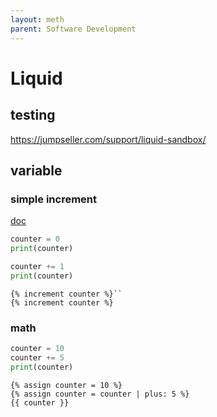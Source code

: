 ```yaml
---
layout: meth
parent: Software Development
---
```


# Liquid

## testing

<https://jumpseller.com/support/liquid-sandbox/>

## variable

### simple increment

[doc](https://shopify.github.io/liquid/tags/variable/)

```python
counter = 0
print(counter)

counter += 1
print(counter)
```

```liquid
{% increment counter %}``
{% increment counter %}
```

### math

```python
counter = 10
counter += 5
print(counter)
```

```liquid
{% assign counter = 10 %}
{% assign counter = counter | plus: 5 %}
{{ counter }}
```